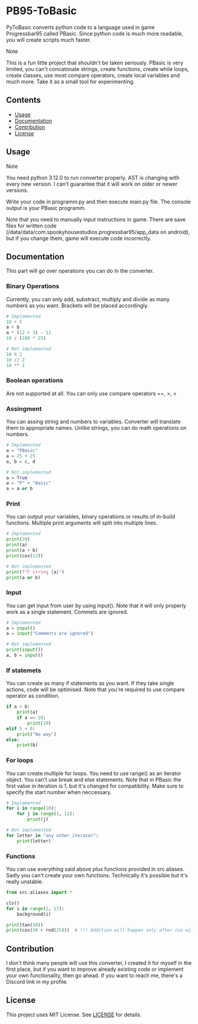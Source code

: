 # PB95-ToBasic
PyToBasic converts python code to a language used in game Progressbar95 called PBasic.
Since python code is much more readable, you will create scripts much faster.

> [!NOTE]  
> This is a fun little project that shouldn't be taken seriously.
> PBasic is very limited, you can't concatonate strings, create functions, create while loops, create classes, 
> use most compare operators, create local variables and much more. Take it as a small tool for experimenting.

## Contents
  - [Usage](#usage)
  - [Documentation](#documentation)
  - [Contribution](#contribution)
  - [License](#license)

## Usage
> [!NOTE]  
> You need python 3.12.0 to run converter properly. AST is changing with every new version. 
> I can't guarantee that it will work on older or newer versions.

Write your code in programm.py and then execute main.py file. The console output is your PBasic programm.

Note that you need to manually input instructions in game. There are save files for written code 
(/data/data/com.spookyhousestudios.progressbar95/app_data on android), but if you change them, game will execute code incorrectly.

## Documentation

This part will go over operations you can do in the converter.

### Binary Operations
Currently, you can only add, substract, multiply and divide as many numbers as you want.
Brackets will be placed accordingly.

```python
# Implemented
10 + 5
a + b
a * (12 + 3) - 12
10 / (100 * 25)

# Not implemented
10 % 2
10 // 2
10 ** 2
```

### Boolean operations
Are not supported at all. You can only use compare operators ==, >, <

### Assingment
You can assing string and numbers to variables. Converter will translate them to appropriate names.
Unlike strings, you can do math operations on numbers.

```python
# Implemented
a = "PBasic"
a = 25 + 25
a, b = c, d

# Not implemented
a = True
a = "P" + "Basic"
a = a or b
```

### Print
You can output your variables, binary operations or results of in-build functions. Multiple print arguments will split into multiple lines.

```python
# Implemented
print(20)
print(a)
print(a + b)
print(cos(12))

# Not implemented
print(f"F string {a}")
print(a or b)
```

### Input
You can get input from user by using input(). Note that it will only properly work as a single statement. Commets are ignored.

```python
# Implemented
a = input()
a = input("Comments are ignored")

# Not implemented
print(input())
a, b = input()
```

### If statemets
You can create as many if statements as you want. If they take single actions, code will be optimised. 
Note that you're required to use compare operator as condition.

```python
if a > b:
    print(a)
    if a == 10:
        print(10)
elif 5 < 0:
    print("No way")
else:
    print(b)
```

### For loops
You can create multiple for loops. You need to use range() as an iterator object. You can't use break and else statements.
Note that in PBasic the first value in iteration is 1, but it's changed for compatibility. Make sure to specify the start number when neccessary.

```python
# Implemented
for i in range(10):
    for j in range(1, 11):
        print(j)

# Not implemented
for letter in "any other iterator":
    print(letter)
```

### Functions
You can use everything said above plus functions provided in src.aliases. Sadly you can't create your own functions. 
Technically it's possible but it's really unstable.

```python
from src.aliases import *

cls()
for i in range(1, 17):
    background(i)

print(tan(30))
print(cos(30 + rnd(25)))  # !!! Addition will happen only after cos will work. You can still create code like this
```

## Contribution
I don't think many people will use this converter, I created it for myself in the first place, 
but if you want to improve already existing code or implement your own functionality, then go ahead. If you want to 
reach me, there's a Discord link in my profile.

## License
This project uses MIT License. See [LICENSE](https://github.com/Lemon4ksan/PB95-PyToBasic/blob/master/LICENSE) for details.